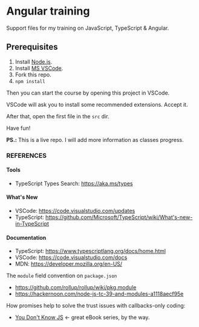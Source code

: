 # Angular training

Support files for my training on JavaScript, TypeScript & Angular.

## Prerequisites
1. Install [Node.js](https://nodejs.org/en/download/current/).
1. Install [MS VSCode](https://code.visualstudio.com/Download).
1. Fork this repo.
1. `npm install`

Then you can start the course by opening this project in VSCode.

VSCode will ask you to install some recommended extensions. Accept it.

After that, open the first file in the `src` dir.

Have fun!

**PS.:** This is a live repo. I will add more information as classes progress.

### REFERENCES

#### Tools
- TypeScript Types Search: https://aka.ms/types

#### What's New
- VSCode: https://code.visualstudio.com/updates
- TypeScript: https://github.com/Microsoft/TypeScript/wiki/What's-new-in-TypeScript

#### Documentation
- TypeScript: https://www.typescriptlang.org/docs/home.html
- VSCode: https://code.visualstudio.com/docs
- MDN: https://developer.mozilla.org/en-US/

The `module` field convention on `package.json`
- https://github.com/rollup/rollup/wiki/pkg.module
- https://hackernoon.com/node-js-tc-39-and-modules-a1118aecf95e

How promises help to solve the trust issues with callbacks-only coding:
- [You Don't Know JS](https://github.com/getify/You-Dont-Know-JS/blob/master/async%20%26%20performance/ch3.md#promise-trust) <- great eBook series, by the way.